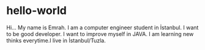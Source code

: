 # hello-world
  Hi...
    My name is Emrah. I am a computer engineer student in İstanbul. I want to be good developer. I want to improve myself in JAVA. I am learning new thinks everytime.I live in İstanbul/Tuzla.
